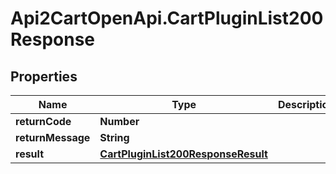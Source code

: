 # Api2CartOpenApi.CartPluginList200Response

## Properties

Name | Type | Description | Notes
------------ | ------------- | ------------- | -------------
**returnCode** | **Number** |  | [optional] 
**returnMessage** | **String** |  | [optional] 
**result** | [**CartPluginList200ResponseResult**](CartPluginList200ResponseResult.md) |  | [optional] 


